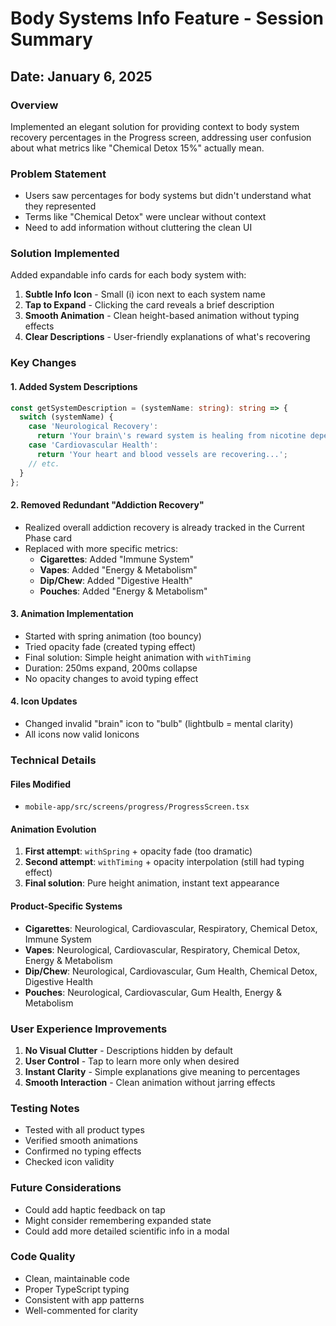 # Body Systems Info Feature - Session Summary

## Date: January 6, 2025

### Overview
Implemented an elegant solution for providing context to body system recovery percentages in the Progress screen, addressing user confusion about what metrics like "Chemical Detox 15%" actually mean.

### Problem Statement
- Users saw percentages for body systems but didn't understand what they represented
- Terms like "Chemical Detox" were unclear without context
- Need to add information without cluttering the clean UI

### Solution Implemented
Added expandable info cards for each body system with:
1. **Subtle Info Icon** - Small (i) icon next to each system name
2. **Tap to Expand** - Clicking the card reveals a brief description
3. **Smooth Animation** - Clean height-based animation without typing effects
4. **Clear Descriptions** - User-friendly explanations of what's recovering

### Key Changes

#### 1. Added System Descriptions
```typescript
const getSystemDescription = (systemName: string): string => {
  switch (systemName) {
    case 'Neurological Recovery':
      return 'Your brain\'s reward system is healing from nicotine dependence...';
    case 'Cardiovascular Health':
      return 'Your heart and blood vessels are recovering...';
    // etc.
  }
};
```

#### 2. Removed Redundant "Addiction Recovery"
- Realized overall addiction recovery is already tracked in the Current Phase card
- Replaced with more specific metrics:
  - **Cigarettes**: Added "Immune System"
  - **Vapes**: Added "Energy & Metabolism"
  - **Dip/Chew**: Added "Digestive Health"
  - **Pouches**: Added "Energy & Metabolism"

#### 3. Animation Implementation
- Started with spring animation (too bouncy)
- Tried opacity fade (created typing effect)
- Final solution: Simple height animation with `withTiming`
- Duration: 250ms expand, 200ms collapse
- No opacity changes to avoid typing effect

#### 4. Icon Updates
- Changed invalid "brain" icon to "bulb" (lightbulb = mental clarity)
- All icons now valid Ionicons

### Technical Details

#### Files Modified
- `mobile-app/src/screens/progress/ProgressScreen.tsx`

#### Animation Evolution
1. **First attempt**: `withSpring` + opacity fade (too dramatic)
2. **Second attempt**: `withTiming` + opacity interpolation (still had typing effect)
3. **Final solution**: Pure height animation, instant text appearance

#### Product-Specific Systems
- **Cigarettes**: Neurological, Cardiovascular, Respiratory, Chemical Detox, Immune System
- **Vapes**: Neurological, Cardiovascular, Respiratory, Chemical Detox, Energy & Metabolism
- **Dip/Chew**: Neurological, Cardiovascular, Gum Health, Chemical Detox, Digestive Health
- **Pouches**: Neurological, Cardiovascular, Gum Health, Energy & Metabolism

### User Experience Improvements
1. **No Visual Clutter** - Descriptions hidden by default
2. **User Control** - Tap to learn more only when desired
3. **Instant Clarity** - Simple explanations give meaning to percentages
4. **Smooth Interaction** - Clean animation without jarring effects

### Testing Notes
- Tested with all product types
- Verified smooth animations
- Confirmed no typing effects
- Checked icon validity

### Future Considerations
- Could add haptic feedback on tap
- Might consider remembering expanded state
- Could add more detailed scientific info in a modal

### Code Quality
- Clean, maintainable code
- Proper TypeScript typing
- Consistent with app patterns
- Well-commented for clarity 